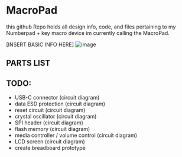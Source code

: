 # MacroPad

this github Repo holds all design info, code, and files pertaining to my Numberpad + key macro device im currently calling the MacroPad. 

[INSERT BASIC INFO HERE]
![image](https://github.com/user-attachments/assets/0c6bec20-e2c5-40c6-8d23-2378505fe5e3)


## PARTS LIST

## TODO:
- USB-C connector (circuit diagram)
- data ESD protection (circuit diagram)
- reset circuit (circuit diagram)
- crystal oscillator (circuit diagram)
- SPI header (circuit diagram)
- flash memory (circuit diagram)
- media controller / volume control (circuit diagram)
- LCD screen (circuit diagram)
- create breadboard prototype

